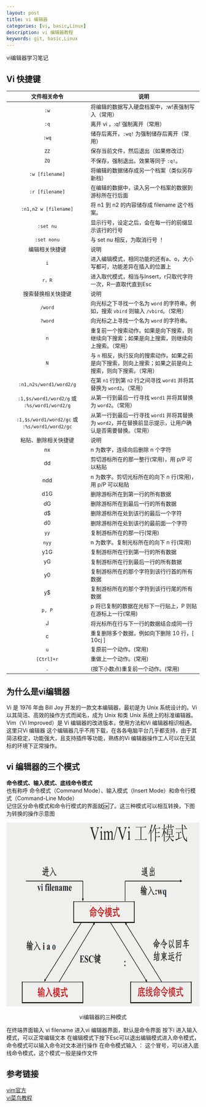 ```yaml
---
layout: post
title: vi 编辑器
categories: [vi, basic,Linux]
description: vi 编辑器教程
keywords: git, basic,Linux
---
```

vi编辑器学习笔记

## Vi 快捷键

| 文件相关命令        | 说明                                               |
|:----:|--------------------------------------------------------------|
| `:w`        | 将编辑的数据写入硬盘档案中，:w!表强制写入（常用）                 |
| `:q`        | 离开 vi ，:q!`强制离开（常用）                                 |
| `:wq`       | 储存后离开，`:wq!` 为强制储存后离开（常用）                 |
| `ZZ`        | 保存当前文件，然后退出（如果修改过）                         |
| `ZQ`        | 不保存，强制退出。效果等同于 `:q!`。                         |
| `:w [filename]` | 将编辑的数据储存成另一个档案（类似另存新档）               |
| `:r [filename]` | 在编辑的数据中，读入另一个档案的数据到游标所在行后面       |
| `:n1,n2 w [filename]` | 将 n1 到 n2 的内容储存成 filename 这个档案。       |
|`:set nu`    |显示行号，设定之后，会在每一行的前缀显示该行的行号             |
|`:set nonu`  |与 set nu 相反，为取消行号 ！                               |
|编辑相关快捷键  |说明                                                     |
|`i` |进入编辑模式，相同功能的还有a、o，大小写都可，功能差异在插入的位置上           |
|`r，R`  |进入取代模式，相当与Insert，r只取代字符一次，R一直取代直到Esc             |
|搜索替换相关快捷键  |说明                                      |
| `/word` | 向光标之下寻找一个名为 `word` 的字符串。例如，搜索 `vbird` 则输入 `/vbird`。（常用） |
| `?word` | 向光标之上寻找一个名为 `word` 的字符串。 |
| `n` | 重复前一个搜索动作。如果是向下搜索，则继续向下搜索；如果是向上搜索，则继续向上搜索。（常用） |
| `N` | 与 `n` 相反，执行反向的搜索动作。如果之前是向下搜索，则向上搜索；如果之前是向上搜索，则向下搜索。（常用） |
| `:n1,n2s/word1/word2/g` | 在第 `n1` 行到第 `n2` 行之间寻找 `word1` 并将其替换为 `word2`。（常用） |
| `:1,$s/word1/word2/g` 或 `:%s/word1/word2/g` | 从第一行到最后一行寻找 `word1` 并将其替换为 `word2`。（常用） |
| `:1,$s/word1/word2/gc` 或 `:%s/word1/word2/gc` | 从第一行到最后一行寻找 `word1` 并将其替换为 `word2`，并在替换前显示提示，让用户确认是否需要替换。（常用） |
|粘贴、删除相关快捷键  |说明                                       |
| nx         | n 为数字，连续向后删除 n 个字符                               |
| dd         | 剪切游标所在的那一整行(常用)，用 p/P 可以粘贴               |
| ndd        | n 为数字。剪切光标所在的向下 n 行(常用)，用 p/P 可以粘贴   |
| d1G        | 删除游标所在到第一行的所有数据                               |
| dG         | 删除游标所在到最后一行的所有数据                             |
| d$         | 删除游标所在处到该行的最后一个字符                           |
| d0         | 删除游标所在处到该行的最前面一个字符                         |
| `yy`       | 复制游标所在的那一行(常用)                                   |
| `nyy`      | n 为数字。复制光标所在的向下 n 行(常用)                     |
| y1G        | 复制游标所在行到第一行的所有数据                             |
| yG         | 复制游标所在行到最后一行的所有数据                           |
| y0         | 复制游标所在的那个字符到该行行首的所有数据                   |
| y$         | 复制游标所在的那个字符到该行行尾的所有数据                   |
| `p, P`     | p 将已复制的数据在光标下一行贴上，P 则贴在游标上一行(常用) |
| J          | 将光标所在行与下一行的数据结合成同一行                       |
| c          | 重复删除多个数据，例如向下删除 10 行，[ 10cj ]               |
| `u`        | 复原前一个动作。(常用)                                       |
| `[Ctrl]+r` | 重做上一个动作。(常用)                                       |
| `.`        | (按下小数点)重复前一个动作。(常用)                             |  

## 为什么是vi编辑器

Vi 是 1976 年由 Bill Joy 开发的一款文本编辑器，最初是为 Unix 系统设计的。Vi 以其简洁、高效的操作方式而闻名，成为 Unix 和类 Unix 系统上的标准编辑器。Vim（Vi Improved）是 Vi 编辑器的改进版本，使用方法和Vi 编辑器相识相通。这里只Vi 编辑器
这个编辑器几乎不用下载，在各各电脑平台几乎都支持，由于其简洁稳定，功能强大，且支持插件等功能，熟练的Vi 编辑器操作工人可以在无鼠标的环境下正常操作。

## vi 编辑器的三个模式
**命令模式、输入模式、底线命令模式**  
也有称呼 命令模式（Command Mode）、输入模式（Insert Mode）和命令行模式（Command-Line Mode）  
记住区分命令模式和命令行模式的界面就🆗了。这三种模式可以相互转换，下图为转换的操作示意图  
<div align="center"><img width="690" height="480" src="https://raw.githubusercontent.com/Kingdomzhen/blog-photo/main/photo/vim-vi-workmodel.png"/>
<p>vi编辑器的三种模式</p>
</div>  
在终端界面输入 vi filename 进入vi 编辑器界面，默认是命令界面
按下i 进入输入模式，可以正常编辑文本  
在编辑模式下按下Esc可以退出编辑模式进入命令模式，命令模式可以输入命令对文本进行操作    
在命令模式输入 ： 这个冒号，可以进入底线命令模式，这个模式一般是操作文件  



## 参考链接
[vim官方](https://www.vim.org/)  
[vi菜鸟教程](https://www.runoob.com/linux/linux-vim.html)  

 